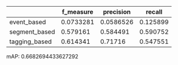 |               |   f_measure |   precision |   recall |
|---------------|-------------|-------------|----------|
| event_based   |   0.0733281 |   0.0586526 | 0.125899 |
| segment_based |   0.579161  |   0.584491  | 0.590752 |
| tagging_based |   0.614341  |   0.71716   | 0.547551 |
mAP: 0.6682694433627292
